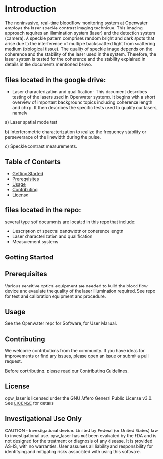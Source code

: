 # Introduction
The noninvasive, real-time bloodflow monitoring system at Openwater employs the laser speckle contrast imaging technique.
This imaging approach requires an illumination system (laser) and the detection system (camera). A speckle pattern comprises random bright and dark spots that arise due to the interference of multiple backscatterd light from scattering medium (biological tissue). The quality of speckle image depends on the coherence and the stablility of the laser used in the system. Therefore, the laser system is tested for the coherence and the stability explained in details in the documents mentioned belwo.


## files located in the google drive:
* Laser characterization and qualification-
This document describes testing of the lasers used in Openwater systems. It begins with a short overview of important background topics including coherence length and chirp. It then describes the specific tests used to qualify our lasers, namely

a) Laser spatial mode test

b) Interferometric characterization to realize the frequency stability or perseverance of the linewidth during the pulse.

c) Speckle contrast measurements.


## Table of Contents
- [Getting Started](#getting-started)
- [Prerequisites](#prerequisites)
- [Usage](#usage)
- [Contributing](#contributing)
- [License](#license)

## files located in the repo:
several type sof documents are located in this repo that include:
* Description of spectral bandwidth or coherence length
* Laser characterization and qualification
* Measurement systems

## Getting Started

## Prerequisites

Various sensitive optical equipment are needed to build the blood flow device and evaulate the quality of the laser illumination required. See repo for test and calibration equipment and procedure.

## Usage

See the Openwater repo for Software, for User Manual. 


## Contributing

We welcome contributions from the community. If you have ideas for improvements or find any issues, please open an issue or submit a pull request.

Before contributing, please read our [Contributing Guidelines](CONTRIBUTING.md).

## License

opw_laser is licensed under the GNU Affero General Public License v3.0. See [LICENSE](LICENSE) for details.

## Investigational Use Only
CAUTION - Investigational device. Limited by Federal (or United States) law to investigational use. opw_laser has *not* been evaluated by the FDA and is not designed for the treatment or diagnosis of any disease. It is provided AS-IS, with no warranties. User assumes all liability and responsibility for identifying and mitigating risks associated with using this software.

